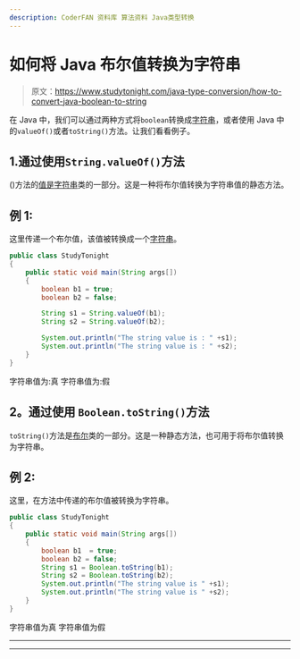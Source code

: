```yaml
---
description: CoderFAN 资料库 算法资料 Java类型转换
---
```


# 如何将 Java 布尔值转换为字符串

> 原文：<https://www.studytonight.com/java-type-conversion/how-to-convert-java-boolean-to-string>

在 Java 中，我们可以通过两种方式将`boolean`转换成[字符串](https://www.studytonight.com/java/string-handling-in-java.php)，或者使用 Java 中的`valueOf()`或者`toString()`方法。让我们看看例子。

## 1.通过使用`String.valueOf()`方法

()方法的[值是](https://www.studytonight.com/java/string-class-functions.php)[字符串](https://www.studytonight.com/java/string-handling-in-java.php)类的一部分。这是一种将布尔值转换为字符串值的静态方法。

## 例 1:

这里传递一个布尔值，该值被转换成一个[字符串](https://www.studytonight.com/java/string-handling-in-java.php)。

```java
public class StudyTonight
{  
	public static void main(String args[])
	{  
		boolean b1 = true;
		boolean b2 = false; 

		String s1 = String.valueOf(b1);
		String s2 = String.valueOf(b2);

		System.out.println("The string value is : " +s1);
		System.out.println("The string value is : " +s2);
	}
}
```

字符串值为:真
字符串值为:假

## **2。通过使用** `Boolean.toString()`方法

`toString()`方法是[布尔](https://www.studytonight.com/java/wrapper-class.php)类的一部分。这是一种静态方法，也可用于将布尔值转换为字符串。

## 例 2:

这里，在方法中传递的布尔值被转换为字符串。

```java
public class StudyTonight
{  
	public static void main(String args[])
	{  
		boolean b1  = true; 
		boolean b2 = false;
		String s1 = Boolean.toString(b1);
		String s2 = Boolean.toString(b2);
		System.out.println("The string value is " +s1);
		System.out.println("The string value is " +s2);
	}
}
```

字符串值为真
字符串值为假

* * *

* * *